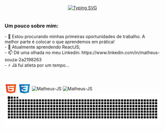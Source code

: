 <div align="center">
  <a href="https://git.io/typing-svg"><img src="https://readme-typing-svg.demolab.com?font=Fira+Code&pause=1000&background=FFFFFF00&width=435&lines=Ol%C3%A1%2C+meu+nome+%C3%A9+Matheus+Souza!" alt="Typing SVG" />  </a>
</div>

<img align="center" alt="" src="./src/header-gif.gif">

<h3> Um pouco sobre mim: </h3>
- 🔭 Estou procurando minhas primeiras oportunidades de trabalho. A melhor parte é colocar o que aprendemos em prática! <br>
- 🌱 Atualmente aprendendo ReactJS; <br>
- 📫 Dê uma olhada no meu Linkedin: https://www.linkedin.com/in/matheus-souza-2a2198263 <br>
- ⚡ Já fui atleta por um tempo...

##

<div style="display: inline_block"><br>
   <!-- <img align="center" alt="Rafa-Js" height="30" width="40" src="https://raw.githubusercontent.com/devicons/devicon/master/icons/javascript/javascript-plain.svg"> -->
     <img align="center" alt="Matheus-HTML" height="30" width="40" src="https://raw.githubusercontent.com/devicons/devicon/master/icons/html5/html5-original.svg">
     <img align="center" alt="Matheus-CSS" height="30" width="40" src="https://raw.githubusercontent.com/devicons/devicon/master/icons/css3/css3-original.svg">
      <img align="center" alt="Matheus-JS" height="30" width="40" src="https://cdn.jsdelivr.net/gh/devicons/devicon/icons/javascript/javascript-plain.svg">
      <img align="center" alt="Matheus-JS" height="30" width="40" src="https://cdn.jsdelivr.net/gh/devicons/devicon/icons/react/react-original.svg" />
          
  
</div>

<picture align="center">
  <source media="(prefers-color-scheme: dark)" srcset="https://raw.githubusercontent.com/SouzaMatheusH/SouzaMatheusH/output/github-contribution-grid-snake-dark.svg">
  <source media="(prefers-color-scheme: light)" srcset="https://raw.githubusercontent.com/SouzaMatheusH/SouzaMatheusH/output/github-contribution-grid-snake-dark.svg">
  <img align="center" alt="github contribution grid snake animation" src="https://raw.githubusercontent.com/SouzaMatheusH/SouzaMatheusH/output/github-contribution-grid-snake.svg">
</picture>
